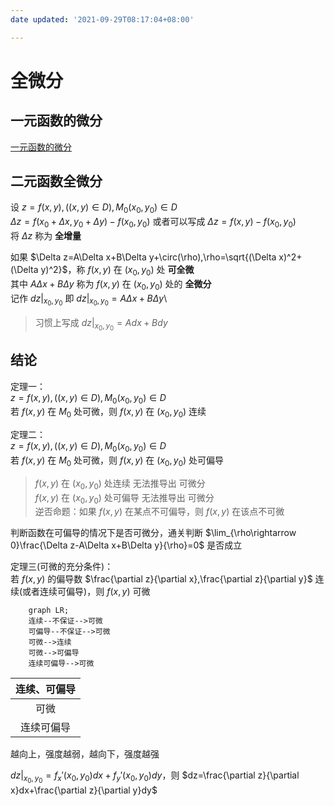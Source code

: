 ```yaml
---
date updated: '2021-09-29T08:17:04+08:00'

---
```


# 全微分

## 一元函数的微分

[一元函数的微分](../../高等数学一/微分方程/微分方程_Source.md#微分方程)

## 二元函数全微分

设 $z=f(x,y),((x,y)\in D),M_0(x_0,y_0)\in D$\
$\Delta z=f(x_0+\Delta x,y_0+\Delta y)-f(x_0,y_0)$ 或者可以写成 $\Delta z=f(x,y)-f(x_0,y_0)$\
将 $\Delta z$ 称为 **全增量**

如果 $\Delta z=A\Delta x+B\Delta y+\circ(\rho),\rho=\sqrt{(\Delta x)^2+(\Delta y)^2}$，称 $f(x,y)$ 在 $(x_0,y_0)$ 处 **可全微**\
其中 $A\Delta x+B\Delta y$ 称为 $f(x,y)$ 在 $(x_0,y_0)$ 处的 **全微分**\
记作 $dz|_{x_0,y_0}$ 即 $dz|_{x_0,y_0}=A\Delta x+B\Delta y$\

> 习惯上写成 $dz|_{x_0,y_0}=Adx+Bdy$

## 结论

定理一：\
$z=f(x,y),((x,y)\in D),M_0(x_0,y_0)\in D$\
若 $f(x,y)$ 在 $M_0$ 处可微，则 $f(x,y)$ 在 $(x_0,y_0)$ 连续

定理二：\
$z=f(x,y),((x,y)\in D),M_0(x_0,y_0)\in D$\
若 $f(x,y)$ 在 $M_0$ 处可微，则 $f(x,y)$ 在 $(x_0,y_0)$ 处可偏导

> $f(x,y)$ 在 $(x_0,y_0)$ 处连续 无法推导出 可微分  
> $f(x,y)$ 在 $(x_0,y_0)$ 处可偏导 无法推导出 可微分  
> 逆否命题：如果 $f(x,y)$ 在某点不可偏导，则 $f(x,y)$ 在该点不可微

判断函数在可偏导的情况下是否可微分，通关判断 $\lim_{\rho\rightarrow 0}\frac{\Delta z-A\Delta x+B\Delta y}{\rho}=0$ 是否成立

定理三(可微的充分条件)：\
若 $f(x,y)$ 的偏导数 $\frac{\partial z}{\partial x},\frac{\partial z}{\partial y}$ 连续(或者连续可偏导)，则 $f(x,y)$ 可微

```mermaid
	graph LR;
	连续--不保证-->可微
	可偏导--不保证-->可微
	可微-->连续
	可微-->可偏导
	连续可偏导-->可微
```

| 连续、可偏导 |
|:------------:|
|     可微     |
|  连续可偏导  |

越向上，强度越弱，越向下，强度越强


$dz|_{x_0,y_0}=f_x'(x_0,y_0)dx+f_y'(x_0,y_0)dy$，则 $dz=\frac{\partial z}{\partial x}dx+\frac{\partial z}{\partial y}dy$  
